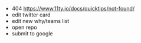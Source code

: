 - 404 https://www.11ty.io/docs/quicktips/not-found/
- edit twitter card
- edit new why/teams list
- open repo
- submit to google
